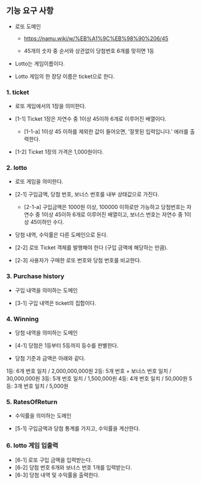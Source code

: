 ## 기능 요구 사항

- 로또 도메인

  - https://namu.wiki/w/%EB%A1%9C%EB%98%90%206/45

  - 45개의 숫자 중 순서와 상관없이 당첨번호 6개를 맞히면 1등

- Lotto는 게임이름이다.
- Lotto 게임의 한 장당 이름은 ticket으로 한다.

### 1. ticket

- 로또 게임에서의 1장을 의미한다.

- [1-1] Ticket 1장은 자연수 중 1이상 45이하 6개로 이루어진 배열이다.
  - [1-1-a] 1이상 45 이하를 제외한 값이 들어오면, '잘못된 입력입니다.' 에러를 출력한다.
- [1-2] Ticket 1장의 가격은 1,000원이다.

### 2. lotto

- 로또 게임을 의미한다.

- [2-1] 구입금액, 당첨 번호, 보너스 번호를 내부 상태값으로 가진다.

  - [2-1-a] 구입금액은 1000원 이상, 100000 이하로만 가능하고 당첨번호는 자연수 중 1이상 45이하 6개로 이루어진 배열이고, 보너스 번호는 자연수 중 1이상 45이하인 수다.

- 당첨 내역, 수익률은 다른 도메인으로 둔다.

- [2-2] 로또 Ticket 객체를 발행해야 한다 (구입 금액에 해당하는 만큼).

- [2-3] 사용자가 구매한 로또 번호와 당첨 번호를 비교한다.

### 3. Purchase history

- 구입 내역을 의미하는 도메인

- [3-1] 구입 내역은 ticket의 집합이다.

### 4. Winning

- 당첨 내역을 의미하는 도메인

- [4-1] 당첨은 1등부터 5등까지 등수를 판별한다.

- 당첨 기준과 금액은 아래와 같다.

1등: 6개 번호 일치 / 2,000,000,000원
2등: 5개 번호 + 보너스 번호 일치 / 30,000,000원
3등: 5개 번호 일치 / 1,500,000원
4등: 4개 번호 일치 / 50,000원
5등: 3개 번호 일치 / 5,000원

### 5. RatesOfReturn

- 수익률을 의미하는 도메인

- [5-1] 구입금액과 당첨 통계를 가지고, 수익률을 계산한다.

### 6. lotto 게임 입출력

- [6-1] 로또 구입 금액을 입력받는다.
- [6-2] 당첨 번호 6개와 보너스 번호 1개를 입력받는다.
- [6-3] 당첨 내역 및 수익률을 출력한다.
